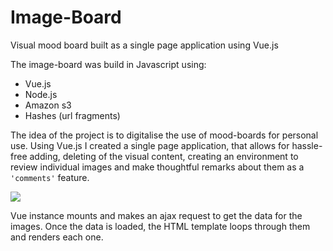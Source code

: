 # Image-Board
Visual mood board built as a single page application using Vue.js

The image-board was build in Javascript using: 
* Vue.js
* Node.js
* Amazon s3 
* Hashes (url fragments)

The idea of the project is to digitalise the use of mood-boards for personal use. Using Vue.js I created a single page application,
that allows for hassle-free adding, deleting of the visual content, creating an environment to review individual images and make thoughtful 
remarks about them as a  `'comments'` feature. 

![](https://github.com/GitVictoria/Image-Board/blob/master/public/demo.gif)


Vue instance mounts and makes an ajax request to get the data for the images. Once the data is loaded, the HTML template loops 
through them and renders each one. 
